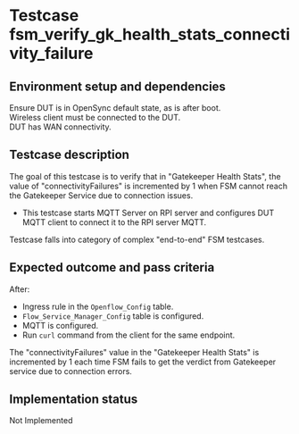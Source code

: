 # Testcase fsm_verify_gk_health_stats_connectivity_failure

## Environment setup and dependencies

Ensure DUT is in OpenSync default state, as is after boot.\
Wireless client must be connected to the DUT.\
DUT has WAN connectivity.

## Testcase description

The goal of this testcase is to verify that in "Gatekeeper Health Stats",
the value of "connectivityFailures" is incremented by 1 when FSM cannot
reach the Gatekeeper Service due to connection issues.

- This testcase starts MQTT Server on RPI server and configures DUT MQTT client
to connect it to the RPI server MQTT.

Testcase falls into category of complex "end-to-end" FSM testcases.

## Expected outcome and pass criteria

After:

- Ingress rule in the `Openflow_Config` table.
- `Flow_Service_Manager_Config` table is configured.
- MQTT is configured.
- Run `curl` command from the client for the same endpoint.

The "connectivityFailures" value in the "Gatekeeper Health Stats" is
incremented by 1 each time FSM fails to get the verdict from Gatekeeper service
due to connection errors.

## Implementation status

Not Implemented
